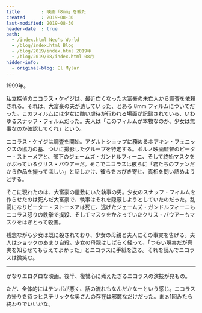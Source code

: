 ```yaml
---
title        : 映画「8mm」を観た
created      : 2019-08-30
last-modified: 2019-08-30
header-date  : true
path:
  - /index.html Neo's World
  - /blog/index.html Blog
  - /blog/2019/index.html 2019年
  - /blog/2019/08/index.html 08月
hidden-info:
  - original-blog: El Mylar
---
```


1999年。

私立探偵のニコラス・ケイジは、最近亡くなった大富豪の未亡人から調査を依頼される。それは、大富豪の夫が遺していった、とある 8mm フィルムについてだった。このフィルムには少女に酷い虐待が行われる場面が記録されている、いわゆるスナッフ・フィルムだった。夫人は「このフィルムが本物なのか、少女は無事なのか確認してくれ」という。

ニコラス・ケイジは調査を開始。アダルトショップに務めるホアキン・フェニックスの協力の基、ついに撮影したグループを特定する。ポルノ映画監督のピーター・ストーメアと、部下のジェームズ・ガンドルフィーニ、そして終始マスクをかぶっているクリス・バウアーだ。そこでニコラスは彼らに「君たちのファンだから作品を撮ってほしい」と話しかけ、彼らをおびき寄せ、真相を問い詰めようとする。

そこに現れたのは、大富豪の屋敷にいた執事の男。少女のスナッフ・フィルムを作らせたのは死んだ大富豪で、執事はそれを隠蔽しようとしていたのだった。乱闘になりピーター・ストーメアは死亡、逃げたジェームズ・ガンドルフィーニもニコラス怒りの鉄拳で撲殺、そしてマスクをかぶっていたクリス・バウアーもマスクをはぎとって殺害。

残念ながら少女は既に殺されており、少女の母親と夫人にその事実を告げる。夫人はショックのあまり自殺。少女の母親はしばらく経って、「つらい現実だが真実を知らせてもらえてよかった」とニコラスに手紙を送る。それを読んでニコラスは微笑む。

---

かなりエログロな映画。後半、復讐心に煮えたぎるニコラスの演技が見もの。

ただ、全体的にはテンポが悪く、話の流れもなんだかなーという感じ。ニコラスの帰りを待つヒステリックな奥さんの存在は邪魔なだけだった。まぁ1回みたら終わりでいいかな。
